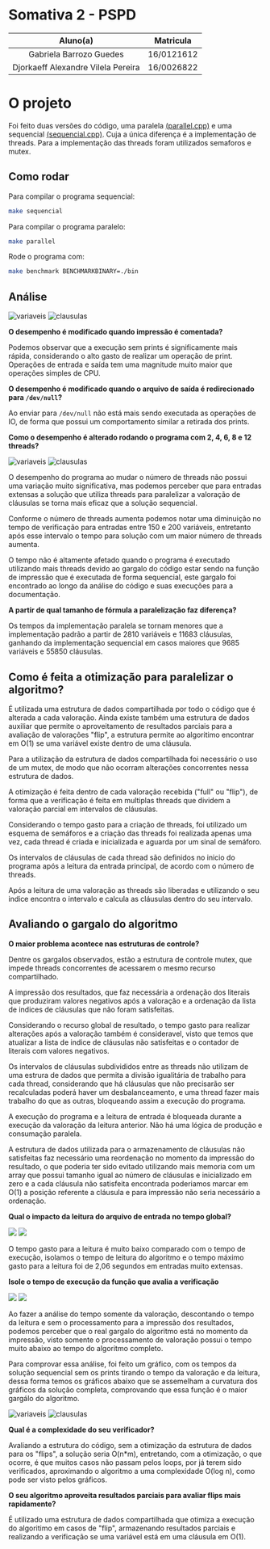 # Somativa 2 - PSPD


| Aluno(a) | Matricula |
| :--: | :--: |
| Gabriela Barrozo Guedes | 16/0121612 |
| Djorkaeff Alexandre Vilela Pereira | 16/0026822 |

# O projeto

Foi feito duas versões do código, uma paralela [(parallel.cpp)](./parallel.cpp) e uma sequencial [(sequencial.cpp)](./sequencial.cpp). Cuja a única diferença é a implementação de threads. Para a implementação das threads foram utilizados semaforos e mutex.

## Como rodar

Para compilar o programa sequencial:

```sh
make sequencial
```

Para compilar o programa paralelo:

```sh
make parallel
```

Rode o programa com:

```sh
make benchmark BENCHMARKBINARY=./bin
```

## Análise

![variaveis](./img/tempoXvariaveis.png)
![clausulas](./img/tempoXclausulas.png)


**O desempenho é modificado quando impressão é comentada?**

Podemos observar que a execução sem prints é significamente mais rápida, considerando o alto gasto de realizar um operação de print. Operações de entrada e saída tem uma magnitude muito maior que operações simples de CPU.

**O desempenho é modificado quando o arquivo de saída é redirecionado para `/dev/null`?**

Ao enviar para `/dev/null` não está mais sendo executada as operações de IO, de forma que possui um comportamento similar a retirada dos prints.

**Como o desempenho é alterado rodando o programa com 2, 4, 6, 8 e 12 threads?**

![variaveis](./img/paralelo_tempoXvariaveis.png)
![clausulas](./img/paralelo_tempoXclausulas.png)

O desempenho do programa ao mudar o número de threads não possui uma variação muito significativa, mas podemos perceber que para entradas extensas a solução que utiliza threads para paralelizar a valoração de cláusulas se torna mais eficaz que a solução sequencial.

Conforme o número de threads aumenta podemos notar uma diminuição no tempo de verificação para entradas entre 150 e 200 variáveis, entretanto após esse intervalo o tempo para solução com um maior número de threads aumenta.

O tempo não é altamente afetado quando o programa é executado utilizando mais threads devido ao gargalo do código estar sendo na função de impressão que é executada de forma sequencial, este gargalo foi encontrado ao longo da análise do código e suas execuções para a documentação.

**A partir de qual tamanho de fórmula a paralelização faz diferença?**

Os tempos da implementação paralela se tornam menores que a implementação padrão a partir de 2810 variáveis e 11683 cláusulas, ganhando da implementação sequencial em casos maiores que 9685 variáveis e 55850 cláusulas.

## Como é feita a otimização para paralelizar o algoritmo?

É utilizada uma estrutura de dados compartilhada por todo o código que é alterada a cada valoração. Ainda existe também uma estrutura de dados auxiliar que permite o aproveitamento de resultados parciais para a avaliação de valorações "flip", a estrutura permite ao algoritimo encontrar em O(1) se uma variável existe dentro de uma cláusula.

Para a utilização da estrutura de dados compartilhada foi necessário o uso de um mutex, de modo que não ocorram alterações concorrentes nessa estrutura de dados.

A otimização é feita dentro de cada valoração recebida ("full" ou "flip"), de forma que a verificação é feita em multiplas threads que dividem a valoração parcial em intervalos de cláusulas.

Considerando o tempo gasto para a criação de threads, foi utilizado um esquema de semáforos e a criação das threads foi realizada apenas uma vez, cada thread é criada e inicializada e aguarda por um sinal de semáforo.

Os intervalos de cláusulas de cada thread são definidos no inicio do programa após a leitura da entrada principal, de acordo com o número de threads.

Após a leitura de uma valoração as threads são liberadas e utilizando o seu indice encontra o intervalo e calcula as cláusulas dentro do seu intervalo.

## Avaliando o gargalo do algoritmo

**O maior problema acontece nas estruturas de controle?**

Dentre os gargalos observados, estão a estrutura de controle mutex, que impede threads concorrentes de acessarem o mesmo recurso compartilhado.

A impressão dos resultados, que faz necessária a ordenação dos literais que produziram valores negativos após a valoração e a ordenação da lista de indices de cláusulas que não foram satisfeitas.

Considerando o recurso global de resultado, o tempo gasto para realizar alterações após a valoração também é consideravel, visto que temos que atualizar a lista de indice de cláusulas não satisfeitas e o contador de literais com valores negativos.

Os intervalos de cláusulas subdivididos entre as threads não utilizam de uma estrura de dados que permita a divisão igualitária de trabalho para cada thread, considerando que há cláusulas que não precisarão ser recalculadas poderá haver um desbalanceamento, e uma thread fazer mais trabalho do que as outras, bloqueando assim a execução do programa.

A execução do programa e a leitura de entrada é bloqueada durante a execução da valoração da leitura anterior. Não há uma lógica de produção e consumação paralela.

A estrutura de dados utilizada para o armazenamento de cláusulas não satisfeitas faz necessário uma reordenação no momento da impressão do resultado, o que poderia ter sido evitado utilizando mais memoria com um array que possui tamanho igual ao número de cláusulas e inicializado em zero e a cada cláusula não satisfeita encontrada poderiamos marcar em O(1) a posição referente a cláusula e para impressão não seria necessário a ordenação.

**Qual o impacto da leitura do arquivo de entrada no tempo global?**

![](./img/leituraXvariaveis.png)
![](./img/leituraXclausulas.png)

O tempo gasto para a leitura é muito baixo comparado com o tempo de execução, isolamos o tempo de leitura do algoritmo e o tempo máximo gasto para a leitura foi de 2,06 segundos em entradas muito extensas.


**Isole o tempo de execução da função que avalia a verificação**

![](./img/valoracaoXvariaveis.png)
![](./img/valoracaoXclausulas.png)

Ao fazer a análise do tempo somente da valoração, descontando o tempo da leitura e sem o processamento para a impressão dos resultados, podemos perceber que o real gargalo do algoritmo está no momento da impressão, visto somente o processamento de valoração possui o tempo muito abaixo ao tempo do algoritmo completo.

Para comprovar essa análise, foi feito um gráfico, com os tempos da solução sequencial sem os prints tirando o tempo da valoração e da leitura, dessa forma temos os gráficos abaixo que se assemelham a curvatura dos gráficos da solução completa, comprovando que essa função é o maior gargálo do algoritmo. 

![variaveis](./img/impressao_tempoXvariaveis.png)
![clausulas](./img/impressao_tempoXclausulas.png)

**Qual é a complexidade do seu verificador?**

Avaliando a estrutura do código, sem a otimização da estrutura de dados para os "flips", a solução seria O(n*m), entretando, com a otimização, o que ocorre, é que muitos casos não passam pelos loops, por já terem sido verificados, aproximando o algoritmo a uma complexidade O(log n), como pode ser visto pelos gráficos.

**O seu algoritmo aproveita resultados parciais para avaliar flips mais rapidamente?**

É utilizado uma estrutura de dados compartilhada que otimiza a execução do algoritimo em casos de "flip", armazenando resultados parciais e realizando a verificação se uma variável está em uma cláusula em O(1).


